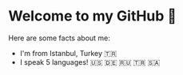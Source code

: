# Welcome to my GitHub 👋
Here are some facts about me:

* I'm from Istanbul, Turkey 🇹🇷
* I speak 5 languages! :us: :de: :ru: 🇹🇷 🇸🇦

<!--
**dogacancolak/dogacancolak** is a ✨ _special_ ✨ repository because its `README.md` (this file) appears on your GitHub profile.

Here are some ideas to get you started:

- 🔭 I’m currently working on ...
- 🌱 I’m currently learning ...
- 👯 I’m looking to collaborate on ...
- 🤔 I’m looking for help with ...
- 💬 Ask me about ...
- 📫 How to reach me: ...
- 😄 Pronouns: ...
- ⚡ Fun fact: ...
-->
